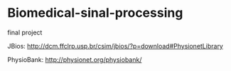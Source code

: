 # Biomedical-sinal-processing
final project

JBios: http://dcm.ffclrp.usp.br/csim/jbios/?p=download#PhysionetLibrary

PhysioBank: http://physionet.org/physiobank/
